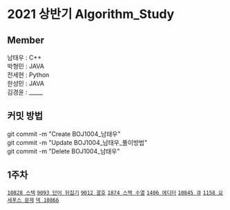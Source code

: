 # 2021 상반기 Algorithm_Study


## Member

남태우 : C++  
박형민 : JAVA  
전세현 : Python  
한성민 : JAVA  
김경윤 : _____


## 커밋 방법

git commit -m "Create BOJ1004_남태우"  
git commit -m "Update BOJ1004_남태우_풀이방법"  
git commit -m "Delete BOJ1004_남태우"


## 1주차

[`10828 스택`](https://www.acmicpc.net/problem/10828) [`9093 단어 뒤집기`](https://www.acmicpc.net/problem/9093) [`9012 괄호`](https://www.acmicpc.net/problem/9012) [`1874 스택 수열`](https://www.acmicpc.net/problem/1874) [`1406 에디터`](https://www.acmicpc.net/problem/1406) [`10845 큐`](https://www.acmicpc.net/problem/10845) [`1158 요세푸스 문제`](https://www.acmicpc.net/problem/1158) [`덱 10866`](https://www.acmicpc.net/problem/10866)
